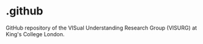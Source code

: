 # .github
GitHub repository of the VISual Understanding Research Group (VISURG) at King's College London. 
